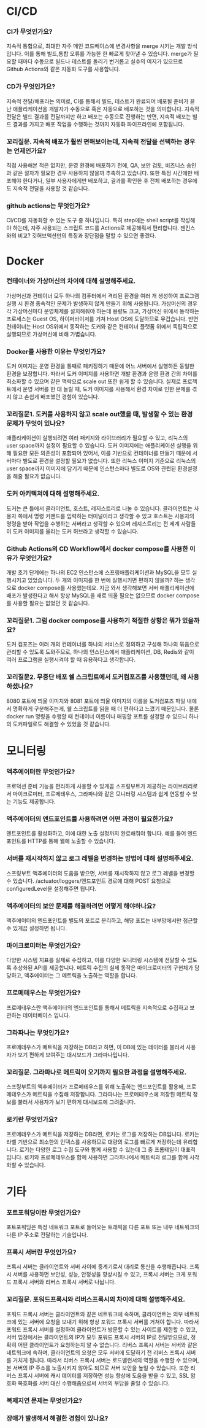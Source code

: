 # CI/CD
### CI가 무엇인가요?
지속적 통합으로, 최대한 자주 메인 코드베이스에 변경사항을 merge 시키는 개발 방식입니다. 이를 통해 빌드,통합 오류를 가능한 한 빠르게 찾아낼 수 있습니다.
merge가 필요할 때마다 수동으로 빌드나 테스트를 돌리기 번거롭고 실수의 여지가 있으므로 Github Actions와 같은 자동화 도구를 사용합니다.

### CD가 무엇인가요?
지속적 전달/배포라는 의미로, CI를 통해서 빌드, 테스트가 완료되어 배포될 준비가 끝난 애플리케이션을 개발자가 수동으로 혹은 자동으로 배포하는 것을 의미합니다.
지속적 전달은 빌드 결과를 전달까지만 하고 배포는 수동으로 진행하는 반면, 지속적 배포는 빌드 결과를 가지고 배포 작업을 수행하는 것까지 자동화 파이프라인에 포함됩니다. 

### 꼬리질문. 지속적 배포가 훨씬 편해보이는데, 지속적 전달을 선택하는 경우는 언제인가요?
직접 사용해본 적은 없지만, 운영 환경에 배포하기 전에, QA, 보안 검토, 비즈니스 승인과 같은 절차가 필요한 경우 사용하지 않을까 추측하고 있습니다.
또한 특정 시간에만 배포해야 한다거나, 일부 사용자에게만 배포하고, 결과를 확인한 후 전체 배포하는 경우에도 지속적 전달을 사용할 것 같습니다.

### github actions는 무엇인가요?
CI/CD를 자동화할 수 있는 도구 중 하나입니다.
특히 step에는 shell script를 작성해야 하는데, 자주 사용되는 스크립트 코드를 Actions로 제공해줘서 편리합니다.
젠킨스와의 비교? 깃허브액션만의 특징과 장단점을 말할 수 있으면 좋겠다.

# Docker
### 컨테이너와 가상머신의 차이에 대해 설명해주세요.
가상머신과 컨테이너 모두 하나의 컴퓨터에서 격리된 환경을 여러 개 생성하여 프로그램 실행 시 환경 종속적인 문제가 발생하지 않게 만들기 위해 사용됩니다.
가상머신의 경우 각 가상머신마다 운영체제를 설치해줘야 하는데 용량도 크고, 가상머신 위에서 동작하는 프로세스는 Guest OS, 하이퍼바이저를 거쳐 Host OS에 도달하므로 무겁습니다.
반면 컨테이너는 Host OS위에서 동작하는 도커와 같은 컨테이너 플랫폼 위에서 독립적으로 실행되므로 가상머신에 비해 가볍습니다.

### Docker를 사용한 이유는 무엇인가요?
도커 이미지는 운영 환경을 통째로 패키징하기 때문에 어느 서버에서 실행하든 동일한 환경을 보장합니다.
따라서 도커 이미지를 사용하면 개발 환경과 운영 환경 간의 차이를 최소화할 수 있으며 같은 맥락으로 scale out 또한 쉽게 할 수 있습니다.
실제로 프로젝트에서 운영 서버를 한 대 늘릴 때, 도커 이미지를 사용해서 환경 차이로 인한 문제를 겪지 않고 손쉽게 배포했던 경험이 있습니다.

### 꼬리질문1. 도커를 사용하지 않고 scale out했을 때, 발생할 수 있는 환경 문제가 무엇이 있나요?
애플리케이션이 실행되려면 여러 패키지와 라이브러리가 필요할 수 있고, 리눅스의 user space까지 설정이 필요할 수 있습니다.
도커 이미지에는 애플리케이션 실행을 위해 필요한 모든 의존성이 포함되어 있어서, 이를 기반으로 컨테이너를 만들기 때문에 서버마다 별도로 환경을 설정할 필요가 없습니다.
또한 리눅스 이미지 기준으로 리눅스의 user space까지 이미지에 담기기 때문에 인스턴스마다 별도로 OS와 관련된 환경설정을 해줄 필요가 없습니다.

### 도커 아키텍쳐에 대해 설명해주세요.
도커는 큰 틀에서 클라이언트, 호스트, 레지스트리로 나눌 수 있습니다.
클라이언트는 사용자 쪽에서 명령 커맨드를 입력하는 터미널이라고 생각할 수 있고
호스트는 사용자의 명령을 받아 작업을 수행하는 서버라고 생각할 수 있으며
레지스트리는 전 세계 사람들이 도커 이미지를 올리는 도커 허브라고 생각할 수 있습니다.

### Github Actions의 CD Workflow에서 docker compose를 사용한 이유가 무엇인가요?
개발 초기 단계에는 하나의 EC2 인스턴스에 스프링애플리케이션과 MySQL을 모두 실행시키고 있었습니다.
두 개의 이미지를 한 번에 실행시키면 편하지 않을까? 하는 생각으로 docker compose를 사용했는데요.
지금 와서 생각해보면 서버 애플리케이션에 배포가 발생한다고 해서 항상 MySQL을 새로 띄울 필요는 없으므로
docker compose를 사용할 필요는 없었던 것 같습니다. 

### 꼬리질문1. 그럼 docker compose를 사용하기 적절한 상황은 뭐가 있을까요?
도커 컴포즈는 여러 개의 컨테이너를 하나의 서비스로 정의하고 구성해 하나의 묶음으로 관리할 수 있도록 도와주므로,
하나의 인스턴스에서 애플리케이션, DB, Redis와 같이 여러 프로그램을 실행시켜야 할 때 유용하다고 생각합니다. 

### 꼬리질문2. 무중단 배포 쉘 스크립트에서 도커컴포즈를 사용했던데, 왜 사용하셨나요?
8080 포트에 띄울 이미지와 8081 포트에 띄울 이미지의 이름을 도커컴포즈 파일 내에서 명확하게 구분해주는게, 쉘 스크립트를 읽을 때 더 편하다고 느꼈기 때문입니다.
물론 docker run 명령을 수행할 때 컨테이너 이름이나 매핑할 포트를 설정할 수 있으니 하나의 도커파일로도 해결할 수 있었을 것 같습니다.

# 모니터링
### 액추에이터란 무엇인가요?
프로덕션 준비 기능을 편리하게 사용할 수 있게끔 스프링부트가 제공하는 라이브러리로서
마이크로미터, 프로메테우스, 그라파나와 같은 모니터링 시스템과 쉽게 연동할 수 있는 기능도 제공합니다.

### 액추에이터의 엔드포인트를 사용하려면 어떤 과정이 필요한가요?
엔트포인트를 활성화하고, 이에 대한 노출 설정까지 완료해줘야 합니다. 예를 들어 엔드포인트를 HTTP를 통해 웹에 노출할 수 있습니다.

### 서버를 재시작하지 않고 로그 레벨을 변경하는 방법에 대해 설명해주세요.
스프링부트 액추에이터의 도움을 받으면, 서버를 재시작하지 않고 로그 레벨을 변경할 수 있습니다.
/actuator/loggers/엔드포인트 경로에 대해 POST 요청으로 configuredLevel을 설정해주면 됩니다.

### 액추에이터의 보안 문제를 해결하려면 어떻게 해야하나요?
액추에이터의 엔드포인트를 별도의 포트로 분리하고, 해당 포트는 내부망에서만 접근할 수 있게끔 설정하면 됩니다.

### 마이크로미터는 무엇인가요?
다양한 시스템 지표를 실제로 수집하고, 이를 다양한 모니터링 시스템에 전달할 수 있도록 추상화된 API를 제공합니다. 
메트릭 수집의 실제 동작은 마이크로미터의 구현체가 담당하고, 액추에이터는 그 메트릭을 노출하는 역할을 합니다.

### 프로메테우스는 무엇인가요?
프로메테우스란 액추에이터의 엔드포인트를 통해서 메트릭을 지속적으로 수집하고 보관하는 데이터베이스 입니다.

### 그라파나는 무엇인가요?
프로메테우스가 메트릭을 저장하는 DB라고 하면, 이 DB에 있는 데이터를 불러서 사용자가 보기 편하게 보여주는 대시보드가 그라파나입니다.

### 꼬리질문. 그라파나로 메트릭이 오기까지 필요한 과정을 설명해주세요.
스프링부트의 액추에이터가 프로메테우스를 위해 노출하는 엔드포인트를 활용해, 프로메테우스가 메트릭을 수집해 저장합니다.
그라파나는 프로메테우스에 저장된 메트릭 정보를 불러서 사용자가 보기 편하게 대시보드에 그려줍니다.

### 로키란 무엇인가요?
프로메테우스가 메트릭을 저장하는 DB라면, 로키는 로그를 저장하는 DB입니다.
로키는 라벨 기반으로 최소한의 인덱스를 사용하므로 대량의 로그를 빠르게 저장하는데 유리합니다.
로기는 다양한 로그 수집 도구와 함께 사용할 수 있는데 그 중 프롬테일이 대표적입니다.
로키와 프로메테우스를 함께 사용하면 그라파나에서 메트릭과 로그를 함께 시각화할 수 있습니다.

# 기타
### 포트포워딩이란 무엇인가요?
포트포워딩은 특정 네트워크 포트로 들어오는 트래픽을 다른 포트 또는 내부 네트워크의 다른 IP 주소로 전달하는 기술입니다.

### 프록시 서버란 무엇인가요?
프록시 서버는 클라이언트와 서버 사이에 중계기로서 대리로 통신을 수행해줍니다.
프록시 서버를 사용하면 보안성, 성능, 안정성을 향상시킬 수 있고, 프록시 서버는 크게 포워드 프록시 서버와 리버스 프록시 서버로 나뉩니다.

### 꼬리질문. 포워드프록시와 리버스프록시의 차이에 대해 설명해주세요.
포워드 프록시 서버는 클라이언트와 같은 네트워크에 속하며, 클라이언트는 외부 네트워크에 있는 서버에 요청을 보내기 위해 항상 포워드 프록시 서버를 거쳐야 합니다.
따라서 포워드 프록시 서버를 설정하여 클라이언트가 방문할 수 있는 사이트를 제한할 수 있고, 
서버 입장에서는 클라이언트의 IP가 모두 포워드 프록시 서버의 IP로 전달받으므로, 정확히 어떤 클라이언트가 요청하는지 알 수 없습니다.
리버스 프록시 서버는 서버와 같은 네트워크에 속하며, 클라이언트의 요청은 모두 서버에 도달하기 전 리버스 프록시 서버를 거치게 됩니다.
따라서 리버스 프록시 서버는 로드밸런서의 역할을 수행할 수 있으며, 본 서버의 IP 주소를 노출시키지 않아도 되므로 서버 보안을 높일 수 있습니다.
또한 리버스 프록시 서버에 캐시 데이터를 저장하면 성능 향상에 도움을 받을 수 있고, SSL 암호화 복호화를 서버 대신 수행해줌으로써 서버의 부담을 줄일 수 있습니다.

### 복제지연 문제는 무엇인가요?

### 장애가 발생해서 해결한 경험이 있나요?
